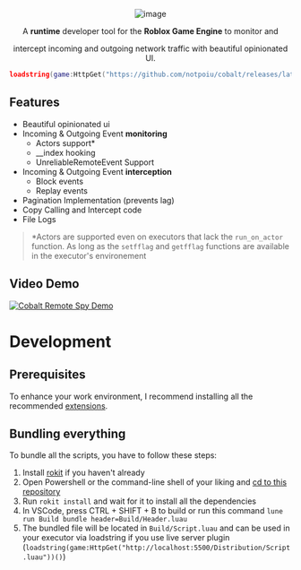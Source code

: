 <div align="center">
  
![image](https://github.com/user-attachments/assets/d88e0da7-0f48-46d0-86c2-5e721fa350c9)

A **runtime** developer tool for the **Roblox Game Engine** to monitor and

intercept incoming and outgoing network traffic with beautiful opinionated UI.

```lua
loadstring(game:HttpGet("https://github.com/notpoiu/cobalt/releases/latest/download/Cobalt.luau"))()
```

</div>

## Features

- Beautiful opinionated ui
- Incoming & Outgoing Event **monitoring**
  - Actors support\*
  - \_\_index hooking
  - UnreliableRemoteEvent Support
- Incoming & Outgoing Event **interception**
  - Block events
  - Replay events
- Pagination Implementation (prevents lag)
- Copy Calling and Intercept code
- File Logs

> \*Actors are supported even on executors that lack the `run_on_actor` function. As long as the `setfflag` and `getfflag` functions are available in the executor's environement

## Video Demo

[![Cobalt Remote Spy Demo](http://img.youtube.com/vi/Ellj_P6-yVI/0.jpg)](http://www.youtube.com/watch?v=Ellj_P6-yVI)

# Development

## Prerequisites

To enhance your work environment, I recommend installing all the recommended [extensions](.vscode/extensions.json).

## Bundling everything

To bundle all the scripts, you have to follow these steps:

1. Install [rokit](https://github.com/rojo-rbx/rokit) if you haven't already
2. Open Powershell or the command-line shell of your liking and [cd to this repository](https://www.quora.com/What-does-it-mean-to-CD-into-a-directory-and-how-can-I-do-that-Can-someone-explain-it-in-a-laymans-term)
3. Run `rokit install` and wait for it to install all the dependencies
4. In VSCode, press CTRL + SHIFT + B to build or run this command `lune run Build bundle header=Build/Header.luau`
5. The bundled file will be located in `Build/Script.luau` and can be used in your executor via loadstring if you use live server plugin (`loadstring(game:HttpGet("http://localhost:5500/Distribution/Script.luau"))()`)
